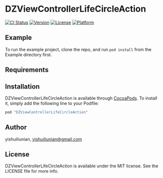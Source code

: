 # DZViewControllerLifeCircleAction

[![CI Status](http://img.shields.io/travis/yishuiliunian/DZViewControllerLifeCircleAction.svg?style=flat)](https://travis-ci.org/yishuiliunian/DZViewControllerLifeCircleAction)
[![Version](https://img.shields.io/cocoapods/v/DZViewControllerLifeCircleAction.svg?style=flat)](http://cocoapods.org/pods/DZViewControllerLifeCircleAction)
[![License](https://img.shields.io/cocoapods/l/DZViewControllerLifeCircleAction.svg?style=flat)](http://cocoapods.org/pods/DZViewControllerLifeCircleAction)
[![Platform](https://img.shields.io/cocoapods/p/DZViewControllerLifeCircleAction.svg?style=flat)](http://cocoapods.org/pods/DZViewControllerLifeCircleAction)

## Example

To run the example project, clone the repo, and run `pod install` from the Example directory first.

## Requirements

## Installation

DZViewControllerLifeCircleAction is available through [CocoaPods](http://cocoapods.org). To install
it, simply add the following line to your Podfile:

```ruby
pod "DZViewControllerLifeCircleAction"
```

## Author

yishuiliunian, yishuiliunian@gmail.com

## License

DZViewControllerLifeCircleAction is available under the MIT license. See the LICENSE file for more info.
